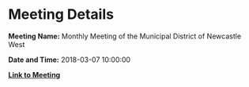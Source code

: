 # Meeting Details

**Meeting Name:** Monthly Meeting of the Municipal District of Newcastle West

**Date and Time:** 2018-03-07 10:00:00

**[Link to Meeting](https://www.limerick.ie/council/whats-on/monthly-meeting-municipal-district-newcastle-west-27)**
